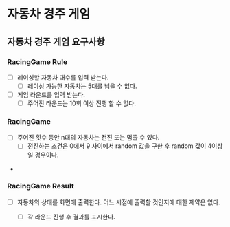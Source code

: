 # 자동차 경주 게임

## 자동차 경주 게임 요구사항

### RacingGame Rule
- [ ] 레이싱할 자동차 대수를 입력 받는다.
  - [ ] 레이싱 가능한 자동차는 5대를 넘을 수 없다.
- [ ] 게임 라운드를 입력 받는다.
  - [ ] 주어진 라운드는 10회 이상 진행 할 수 없다.

### RacingGame
- [ ] 주어진 횟수 동안 n대의 자동차는 전진 또는 멈출 수 있다.
  - [ ] 전진하는 조건은 0에서 9 사이에서 random 값을 구한 후 random 값이 4이상일 경우이다.
- 


### RacingGame Result
- [ ] 자동차의 상태를 화면에 출력한다. 어느 시점에 출력할 것인지에 대한 제약은 없다.
  - [ ] 각 라운드 진행 후 결과를 표시한다.


